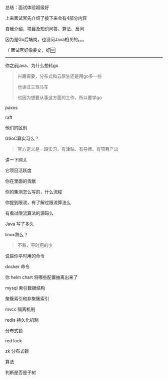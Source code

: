 总结：面试体验超级好

上来面试官先介绍了接下来会有4部分内容

自我介绍、项目及知识问答、算法、反问

因为是Go后端岗，也没问Java相关的。。。

（ 面试官好像姜文，好🆒

-----------------------------------------

你之前java、为什么想转go

> 兴趣需要，分布式和云原生还是用go多一些
>
> 也读过三驾马车
>
> 也因为想要从事这方面的工作，所以要学go

paxos

raft

他们的区别

GSoC算实习么？

> 官方定义是一段实习，有津贴、有导师、有项目产出

讲一下网关

它项目活跃度

你在里面的贡献

你的集测怎么写的，什么流程

你提到限流，有了解过限流算法么

有看过限流算法的源码么

Java 写了多久 

linux熟么？

> 不熟，平时用的少

说些你平时用的命令

docker 命令

你 helm chart 将哪些配置抽离出来了

mysql 索引数据结构

聚簇索引和非聚簇索引

mvcc 隔离机制

redis 持久化机制

分布式锁

red lock

zk 分布式锁



算法

判断是否是子树